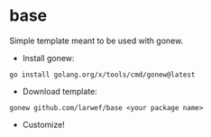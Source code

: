 # base
Simple template meant to be used with gonew.

- Install gonew:
```
go install golang.org/x/tools/cmd/gonew@latest
```
- Download template:
```
gonew github.com/larwef/base <your package name>
```
- Customize!
